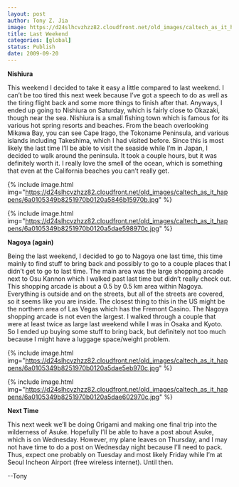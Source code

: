 ```yaml
---
layout: post
author: Tony Z. Jia
image: https://d24slhcvzhzz82.cloudfront.net/old_images/caltech_as_it_happens/6a0105349b8251970b0120a5846ad9970b.jpg
title: Last Weekend
categories: [global]
status: Publish
date: 2009-09-20
---
```


**Nishiura**

This weekend I decided to take it easy a little compared to last weekend. I can’t be too tired this next week because I’ve got a speech to do as well as the tiring flight back and some more things to finish after that. Anyways, I ended up going to Nishiura on Saturday, which is fairly close to Okazaki, though near the sea. Nishiura is a small fishing town which is famous for its various hot spring resorts and beaches. From the beach overlooking Mikawa Bay, you can see Cape Irago, the Tokoname Peninsula, and various islands including Takeshima, which I had visited before. Since this is most likely the last time I’ll be able to visit the seaside while I’m in Japan, I decided to walk around the peninsula. It took a couple hours, but it was definitely worth it. I really love the smell of the ocean, which is something that even at the California beaches you can’t really get. 

{% include image.html img="https://d24slhcvzhzz82.cloudfront.net/old_images/caltech_as_it_happens/6a0105349b8251970b0120a5846b15970b.jpg" %}

{% include image.html img="https://d24slhcvzhzz82.cloudfront.net/old_images/caltech_as_it_happens/6a0105349b8251970b0120a5dae598970c.jpg" %}

**Nagoya (again)**

Being the last weekend, I decided to go to Nagoya one last time, this time mainly to find stuff to bring back and possibly to go to a couple places that I didn’t get to go to last time. The main area was the large shopping arcade next to Osu Kannon which I walked past last time but didn’t really check out. This shopping arcade is about a 0.5 by 0.5 km area within Nagoya. Everything is outside and on the streets, but all of the streets are covered, so it seems like you are inside. The closest thing to this in the US might be the northern area of Las Vegas which has the Fremont Casino. The Nagoya shopping arcade is not even the largest. I walked through a couple that were at least twice as large last weekend while I was in Osaka and Kyoto. So I ended up buying some stuff to bring back, but definitely not too much because I might have a luggage space/weight problem.


{% include image.html img="https://d24slhcvzhzz82.cloudfront.net/old_images/caltech_as_it_happens/6a0105349b8251970b0120a5dae5eb970c.jpg" %}

{% include image.html img="https://d24slhcvzhzz82.cloudfront.net/old_images/caltech_as_it_happens/6a0105349b8251970b0120a5dae602970c.jpg" %}

**Next Time**

This next week we’ll be doing Origami and making one final trip into the wilderness of Asuke. Hopefully I’ll be able to have a post about Asuke, which is on Wednesday. However, my plane leaves on Thursday, and I may not have time to do a post on Wednesday night because I’ll need to pack. Thus, expect one probably on Tuesday and most likely Friday while I’m at Seoul Incheon Airport (free wireless internet). Until then.

--Tony

